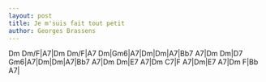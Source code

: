 ```yaml
---
layout: post
title: Je m'suis fait tout petit
author: Georges Brassens
---
```


<canvas class="chords">Dm Dm/F|A7|Dm Dm/F|A7
Dm|Gm6|A7|Dm|Dm|A7|Bb7 A7|Dm
Dm|D7 Gm6|A7|Dm|Dm|A7|Bb7 A7|Dm
Dm|E7 A7|Dm C7|F A7|Dm|E7 A7|Dm F|Bb A7|</canvas>





